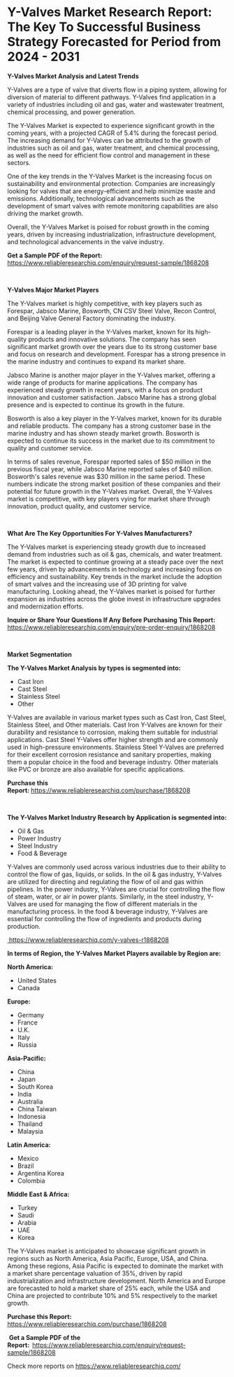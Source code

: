 <p><h1>Y-Valves Market Research Report: The Key To Successful Business Strategy Forecasted for Period from 2024 - 2031</h1></p><p><strong>Y-Valves Market Analysis and Latest Trends</strong></p>
<p><p>Y-Valves are a type of valve that diverts flow in a piping system, allowing for diversion of material to different pathways. Y-Valves find application in a variety of industries including oil and gas, water and wastewater treatment, chemical processing, and power generation.</p><p>The Y-Valves Market is expected to experience significant growth in the coming years, with a projected CAGR of 5.4% during the forecast period. The increasing demand for Y-Valves can be attributed to the growth of industries such as oil and gas, water treatment, and chemical processing, as well as the need for efficient flow control and management in these sectors.</p><p>One of the key trends in the Y-Valves Market is the increasing focus on sustainability and environmental protection. Companies are increasingly looking for valves that are energy-efficient and help minimize waste and emissions. Additionally, technological advancements such as the development of smart valves with remote monitoring capabilities are also driving the market growth.</p><p>Overall, the Y-Valves Market is poised for robust growth in the coming years, driven by increasing industrialization, infrastructure development, and technological advancements in the valve industry.</p></p>
<p><strong>Get a Sample PDF of the Report:&nbsp;</strong> <a href="https://www.reliableresearchiq.com/enquiry/request-sample/1868208">https://www.reliableresearchiq.com/enquiry/request-sample/1868208</a></p>
<p>&nbsp;</p>
<p><strong>Y-Valves Major Market Players</strong></p>
<p><p>The Y-Valves market is highly competitive, with key players such as Forespar, Jabsco Marine, Bosworth, CN CSV Steel Valve, Recon Control, and Beijing Valve General Factory dominating the industry.</p><p>Forespar is a leading player in the Y-Valves market, known for its high-quality products and innovative solutions. The company has seen significant market growth over the years due to its strong customer base and focus on research and development. Forespar has a strong presence in the marine industry and continues to expand its market share.</p><p>Jabsco Marine is another major player in the Y-Valves market, offering a wide range of products for marine applications. The company has experienced steady growth in recent years, with a focus on product innovation and customer satisfaction. Jabsco Marine has a strong global presence and is expected to continue its growth in the future.</p><p>Bosworth is also a key player in the Y-Valves market, known for its durable and reliable products. The company has a strong customer base in the marine industry and has shown steady market growth. Bosworth is expected to continue its success in the market due to its commitment to quality and customer service.</p><p>In terms of sales revenue, Forespar reported sales of $50 million in the previous fiscal year, while Jabsco Marine reported sales of $40 million. Bosworth's sales revenue was $30 million in the same period. These numbers indicate the strong market position of these companies and their potential for future growth in the Y-Valves market. Overall, the Y-Valves market is competitive, with key players vying for market share through innovation, product quality, and customer service.</p></p>
<p>&nbsp;</p>
<p><strong>What Are The Key Opportunities For Y-Valves Manufacturers?</strong></p>
<p><p>The Y-Valves market is experiencing steady growth due to increased demand from industries such as oil & gas, chemicals, and water treatment. The market is expected to continue growing at a steady pace over the next few years, driven by advancements in technology and increasing focus on efficiency and sustainability. Key trends in the market include the adoption of smart valves and the increasing use of 3D printing for valve manufacturing. Looking ahead, the Y-Valves market is poised for further expansion as industries across the globe invest in infrastructure upgrades and modernization efforts.</p></p>
<p><strong>Inquire or Share Your Questions If Any Before Purchasing This Report:</strong> <a href="https://www.reliableresearchiq.com/enquiry/pre-order-enquiry/1868208">https://www.reliableresearchiq.com/enquiry/pre-order-enquiry/1868208</a></p>
<p>&nbsp;</p>
<p><strong>Market Segmentation</strong></p>
<p><strong>The Y-Valves Market Analysis by types is segmented into:</strong></p>
<p><ul><li>Cast Iron</li><li>Cast Steel</li><li>Stainless Steel</li><li>Other</li></ul></p>
<p><p>Y-Valves are available in various market types such as Cast Iron, Cast Steel, Stainless Steel, and Other materials. Cast Iron Y-Valves are known for their durability and resistance to corrosion, making them suitable for industrial applications. Cast Steel Y-Valves offer higher strength and are commonly used in high-pressure environments. Stainless Steel Y-Valves are preferred for their excellent corrosion resistance and sanitary properties, making them a popular choice in the food and beverage industry. Other materials like PVC or bronze are also available for specific applications.</p></p>
<p><strong>Purchase this Report:&nbsp;</strong><a href="https://www.reliableresearchiq.com/purchase/1868208">https://www.reliableresearchiq.com/purchase/1868208</a></p>
<p>&nbsp;</p>
<p><strong>The Y-Valves Market Industry Research by Application is segmented into:</strong></p>
<p><ul><li>Oil & Gas</li><li>Power Industry</li><li>Steel Industry</li><li>Food & Beverage</li></ul></p>
<p><p>Y-Valves are commonly used across various industries due to their ability to control the flow of gas, liquids, or solids. In the oil & gas industry, Y-Valves are utilized for directing and regulating the flow of oil and gas within pipelines. In the power industry, Y-Valves are crucial for controlling the flow of steam, water, or air in power plants. Similarly, in the steel industry, Y-Valves are used for managing the flow of different materials in the manufacturing process. In the food & beverage industry, Y-Valves are essential for controlling the flow of ingredients and products during production.</p></p>
<p><a href="https://www.reliableresearchiq.com/y-valves-r1868208">&nbsp;https://www.reliableresearchiq.com/y-valves-r1868208</a></p>
<p><strong>In terms of Region, the Y-Valves Market Players available by Region are:</strong></p>
<p>
    <p> <strong> North America: </strong>
        <ul>
            <li>United States</li>
            <li>Canada</li>
        </ul>
        </p> 
    <p> <strong> Europe: </strong>
        <ul>
            <li>Germany</li>
            <li>France</li>
            <li>U.K.</li>
            <li>Italy</li>
            <li>Russia</li>
        </ul>
        </p> 
    <p> <strong> Asia-Pacific: </strong>
        <ul>
            <li>China</li>
            <li>Japan</li>
            <li>South Korea</li>
            <li>India</li>
            <li>Australia</li>
            <li>China Taiwan</li>
            <li>Indonesia</li>
            <li>Thailand</li>
            <li>Malaysia</li>
        </ul>
        </p> 
    <p> <strong> Latin America: </strong>
        <ul>
            <li>Mexico</li>
            <li>Brazil</li>
            <li>Argentina Korea</li>
            <li>Colombia</li>
        </ul>
        </p> 
    <p> <strong> Middle East & Africa: </strong>
        <ul>
            <li>Turkey</li>
            <li>Saudi</li>
            <li>Arabia</li>
            <li>UAE</li>
            <li>Korea</li>
        </ul>
    </p>
    </p>
<p><p>The Y-Valves market is anticipated to showcase significant growth in regions such as North America, Asia Pacific, Europe, USA, and China. Among these regions, Asia Pacific is expected to dominate the market with a market share percentage valuation of 35%, driven by rapid industrialization and infrastructure development. North America and Europe are forecasted to hold a market share of 25% each, while the USA and China are projected to contribute 10% and 5% respectively to the market growth.</p></p>
<p><strong>Purchase this Report: </strong><a href="https://www.reliableresearchiq.com/purchase/1868208">https://www.reliableresearchiq.com/purchase/1868208</a></p>
<p>&nbsp;<strong>Get a Sample PDF of the Report:&nbsp;&nbsp;</strong><a href="https://www.reliableresearchiq.com/enquiry/request-sample/1868208">https://www.reliableresearchiq.com/enquiry/request-sample/1868208</a></p>
<p><strong></strong></p>
<p>Check more reports on <a href="https://www.reliableresearchiq.com/">https://www.reliableresearchiq.com/</a></p>